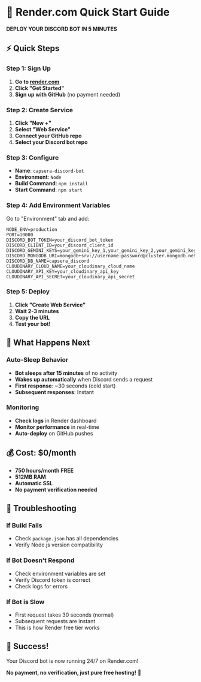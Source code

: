 # 🚀 Render.com Quick Start Guide

**DEPLOY YOUR DISCORD BOT IN 5 MINUTES**

## ⚡ **Quick Steps**

### **Step 1: Sign Up**
1. **Go to [render.com](https://render.com)**
2. **Click "Get Started"**
3. **Sign up with GitHub** (no payment needed)

### **Step 2: Create Service**
1. **Click "New +"**
2. **Select "Web Service"**
3. **Connect your GitHub repo**
4. **Select your Discord bot repo**

### **Step 3: Configure**
- **Name**: `capsera-discord-bot`
- **Environment**: `Node`
- **Build Command**: `npm install`
- **Start Command**: `npm start`

### **Step 4: Add Environment Variables**
Go to "Environment" tab and add:

```env
NODE_ENV=production
PORT=10000
DISCORD_BOT_TOKEN=your_discord_bot_token
DISCORD_CLIENT_ID=your_discord_client_id
DISCORD_GEMINI_KEYS=your_gemini_key_1,your_gemini_key_2,your_gemini_key_3,your_gemini_key_4
DISCORD_MONGODB_URI=mongodb+srv://username:password@cluster.mongodb.net/
DISCORD_DB_NAME=capsera_discord
CLOUDINARY_CLOUD_NAME=your_cloudinary_cloud_name
CLOUDINARY_API_KEY=your_cloudinary_api_key
CLOUDINARY_API_SECRET=your_cloudinary_api_secret
```

### **Step 5: Deploy**
1. **Click "Create Web Service"**
2. **Wait 2-3 minutes**
3. **Copy the URL**
4. **Test your bot!**

## 🎯 **What Happens Next**

### **Auto-Sleep Behavior**
- **Bot sleeps after 15 minutes** of no activity
- **Wakes up automatically** when Discord sends a request
- **First response**: ~30 seconds (cold start)
- **Subsequent responses**: Instant

### **Monitoring**
- **Check logs** in Render dashboard
- **Monitor performance** in real-time
- **Auto-deploy** on GitHub pushes

## 💰 **Cost: $0/month**

- **750 hours/month FREE**
- **512MB RAM**
- **Automatic SSL**
- **No payment verification needed**

## 🚨 **Troubleshooting**

### **If Build Fails**
- Check `package.json` has all dependencies
- Verify Node.js version compatibility

### **If Bot Doesn't Respond**
- Check environment variables are set
- Verify Discord token is correct
- Check logs for errors

### **If Bot is Slow**
- First request takes 30 seconds (normal)
- Subsequent requests are instant
- This is how Render free tier works

## 🎉 **Success!**

Your Discord bot is now running 24/7 on Render.com!

**No payment, no verification, just pure free hosting!** 🚀
